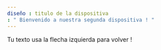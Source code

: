 ```yaml
---
diseño : titulo de la dispositiva
: " Bienvenido a nuestra segunda dispositiva ! "
---
```

Tu texto
usa la flecha izquierda para volver !
